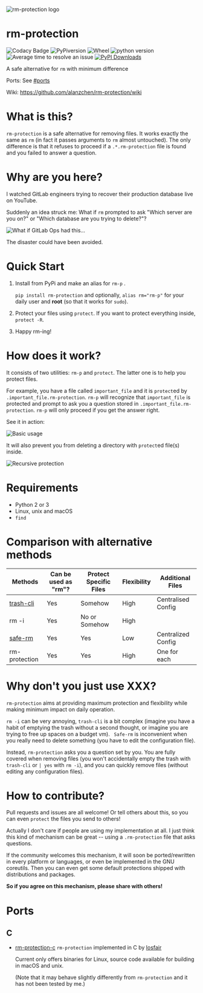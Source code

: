 ![rm-protection logo](https://ooo.0o0.ooo/2017/02/03/58943f1ed88cd.png)
# rm-protection

![Codacy Badge](https://api.codacy.com/project/badge/Grade/a0e08692cc124bcc8a416284d7e6e41a) ![PyPiversion](https://img.shields.io/pypi/v/rm-protection.svg)  ![Wheel](https://img.shields.io/pypi/format/rm-protection.svg)  ![python version](https://img.shields.io/pypi/pyversions/rm-protection.svg) ![Average time to resolve an issue](http://isitmaintained.com/badge/resolution/alanzchen/rm-protection.svg) [![PyPI Downloads](https://pepy.tech/badge/rm-protection)](https://pepy.tech/project/rm-protection)

A safe alternative for `rm` with minimum difference

Ports: See [#ports](#ports)

Wiki: https://github.com/alanzchen/rm-protection/wiki

# What is this?
 `rm-protection` is a safe alternative for removing files. It works exactly the same as `rm` (in fact it passes arguments to `rm` almost untouched). The only difference is that it refuses to proceed if a `.*.rm-protection`  file is found and you failed to answer a question.

# Why are you here?

I watched GitLab engineers trying to recover their production database live on YouTube.

Suddenly an idea struck me: What if `rm` prompted to ask "Which server are you on?" or "Which database are you trying to delete?"?

![What if GitLab Ops had this...](https://ooo.0o0.ooo/2017/02/05/5896a5a715673.png)

The disaster could have been avoided.

# Quick Start

1.  Install from PyPi and make an alias for `rm-p` .

     `pip install rm-protection` and optionally, `alias rm="rm-p"` for your daily user and **root** (so that it works for `sudo`).

2.  Protect your files using `protect`. If you want to protect everything inside, `protect -R`.

3.  Happy rm-ing!

# How does it work?

 It consists of two utilities: `rm-p` and `protect`. The latter one is to help you protect files.

 For example, you have a file called `important_file` and it is `protect`ed by `.important_file.rm-protection`. `rm-p` will recognize that `important_file` is protected and prompt to ask you a question stored in `.important_file.rm-protection`. `rm-p` will only proceed if you get the answer right.

 See it in action:

 ![Basic usage](https://ooo.0o0.ooo/2017/02/03/58943760b76ed.gif)

 It will also prevent you from deleting a directory with `protect`ed file(s) inside.

![Recursive protection](https://ooo.0o0.ooo/2017/02/03/589437603366e.png)

# Requirements
- Python 2 or 3
- Linux, unix and macOS
- `find`

# Comparison with alternative methods
| Methods                                  | Can be used as "rm"? | Protect Specific Files | Flexibility | Additional Files   |
| ---------------------------------------- | -------------------- | ---------------------- | ----------- | ------------------ |
| [trash-cli](https://github.com/sindresorhus/trash-cli) | Yes                  | Somehow                | High        | Centralised Config |
| rm -i                                    | Yes                  | No or Somehow          | High        |                    |
| [safe-rm](https://launchpad.net/safe-rm) | Yes                  | Yes                    | Low         | Centralized Config |
| rm-protection                            | Yes                  | Yes                    | High        | One for each       |

# Why don't you just use XXX?

 `rm-protection` aims at providing maximum protection and flexibility while making minimum impact on daily operation.

 `rm -i` can be very annoying, `trash-cli` is a bit complex (imagine you have a habit of emptying the trash without a second thought, or imagine you are trying to free up spaces on a budget vm). ` Safe-rm` is inconvenient when you really need to delete something (you have to edit the configuration file).

 Instead, `rm-protection` asks you a question set by you. You are fully covered when removing files (you won't accidentally empty the trash with `trash-cli` or `| yes` with `rm -i`), and you can quickly remove files (without editing any configuration files).

# How to contribute?
Pull requests and issues are all welcome! Or tell others about this, so you can even `protect` the files you send to others!

Actually I don't care if people are using my implementation at all. I just think this kind of mechanism can be great -- using a `.rm-protection` file that asks questions.

If the community welcomes this mechanism, it will soon be ported/rewritten in every platform or languages, or even be implemented in the GNU coreutils. Then you can even get some default protections shipped with distributions and packages.

**So if you agree on this mechanism, please share with others!**

# Ports

## C

- [rm-protection-c](https://github.com/losfair/rm-protection-c)
  `rm-protection` implemented in C by [losfair](https://github.com/losfair/)

  Current only offers binaries for Linux, source code available for building in macOS and unix.

  (Note that it may behave slightly differently from `rm-protection` and it has not been tested by me.)
